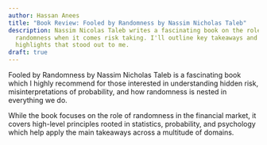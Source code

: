 ```yaml
---
author: Hassan Anees
title: "Book Review: Fooled by Randomness by Nassim Nicholas Taleb"
description: Nassim Nicolas Taleb writes a fascinating book on the role of
  randomness when it comes risk taking. I'll outline key takeaways and
  highlights that stood out to me.
draft: true
---
```

Fooled by Randomness by Nassim Nicholas Taleb is a fascinating book which I highly recommend for those interested in understanding hidden risk, misinterpretations of probability, and how randomness is nested in everything we do.

While the book focuses on the role of randomness in the financial market, it covers high-level principles rooted in statistics, probability, and psychology which help apply the main takeaways across a multitude of domains.
